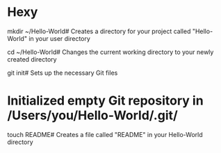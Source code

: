 Hexy
====
mkdir ~/Hello-World# Creates a directory for your project called "Hello-World" in your user directory

cd ~/Hello-World# Changes the current working directory to your newly created directory

git init# Sets up the necessary Git files
# Initialized empty Git repository in /Users/you/Hello-World/.git/

touch README# Creates a file called "README" in your Hello-World directory
